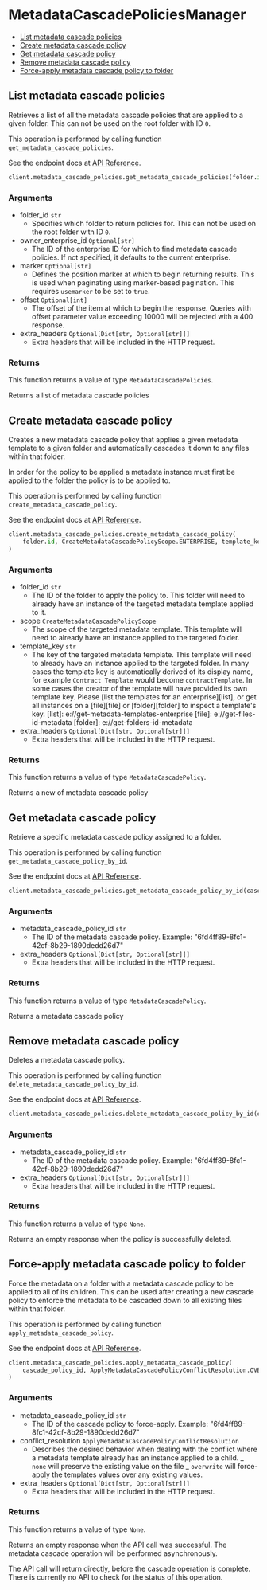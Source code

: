 # MetadataCascadePoliciesManager

- [List metadata cascade policies](#list-metadata-cascade-policies)
- [Create metadata cascade policy](#create-metadata-cascade-policy)
- [Get metadata cascade policy](#get-metadata-cascade-policy)
- [Remove metadata cascade policy](#remove-metadata-cascade-policy)
- [Force-apply metadata cascade policy to folder](#force-apply-metadata-cascade-policy-to-folder)

## List metadata cascade policies

Retrieves a list of all the metadata cascade policies
that are applied to a given folder. This can not be used on the root
folder with ID `0`.

This operation is performed by calling function `get_metadata_cascade_policies`.

See the endpoint docs at
[API Reference](https://developer.box.com/reference/get-metadata-cascade-policies/).

<!-- sample get_metadata_cascade_policies -->

```python
client.metadata_cascade_policies.get_metadata_cascade_policies(folder.id)
```

### Arguments

- folder_id `str`
  - Specifies which folder to return policies for. This can not be used on the root folder with ID `0`.
- owner_enterprise_id `Optional[str]`
  - The ID of the enterprise ID for which to find metadata cascade policies. If not specified, it defaults to the current enterprise.
- marker `Optional[str]`
  - Defines the position marker at which to begin returning results. This is used when paginating using marker-based pagination. This requires `usemarker` to be set to `true`.
- offset `Optional[int]`
  - The offset of the item at which to begin the response. Queries with offset parameter value exceeding 10000 will be rejected with a 400 response.
- extra_headers `Optional[Dict[str, Optional[str]]]`
  - Extra headers that will be included in the HTTP request.

### Returns

This function returns a value of type `MetadataCascadePolicies`.

Returns a list of metadata cascade policies

## Create metadata cascade policy

Creates a new metadata cascade policy that applies a given
metadata template to a given folder and automatically
cascades it down to any files within that folder.

In order for the policy to be applied a metadata instance must first
be applied to the folder the policy is to be applied to.

This operation is performed by calling function `create_metadata_cascade_policy`.

See the endpoint docs at
[API Reference](https://developer.box.com/reference/post-metadata-cascade-policies/).

<!-- sample post_metadata_cascade_policies -->

```python
client.metadata_cascade_policies.create_metadata_cascade_policy(
    folder.id, CreateMetadataCascadePolicyScope.ENTERPRISE, template_key
)
```

### Arguments

- folder_id `str`
  - The ID of the folder to apply the policy to. This folder will need to already have an instance of the targeted metadata template applied to it.
- scope `CreateMetadataCascadePolicyScope`
  - The scope of the targeted metadata template. This template will need to already have an instance applied to the targeted folder.
- template_key `str`
  - The key of the targeted metadata template. This template will need to already have an instance applied to the targeted folder. In many cases the template key is automatically derived of its display name, for example `Contract Template` would become `contractTemplate`. In some cases the creator of the template will have provided its own template key. Please [list the templates for an enterprise][list], or get all instances on a [file][file] or [folder][folder] to inspect a template's key. [list]: e://get-metadata-templates-enterprise [file]: e://get-files-id-metadata [folder]: e://get-folders-id-metadata
- extra_headers `Optional[Dict[str, Optional[str]]]`
  - Extra headers that will be included in the HTTP request.

### Returns

This function returns a value of type `MetadataCascadePolicy`.

Returns a new of metadata cascade policy

## Get metadata cascade policy

Retrieve a specific metadata cascade policy assigned to a folder.

This operation is performed by calling function `get_metadata_cascade_policy_by_id`.

See the endpoint docs at
[API Reference](https://developer.box.com/reference/get-metadata-cascade-policies-id/).

<!-- sample get_metadata_cascade_policies_id -->

```python
client.metadata_cascade_policies.get_metadata_cascade_policy_by_id(cascade_policy_id)
```

### Arguments

- metadata_cascade_policy_id `str`
  - The ID of the metadata cascade policy. Example: "6fd4ff89-8fc1-42cf-8b29-1890dedd26d7"
- extra_headers `Optional[Dict[str, Optional[str]]]`
  - Extra headers that will be included in the HTTP request.

### Returns

This function returns a value of type `MetadataCascadePolicy`.

Returns a metadata cascade policy

## Remove metadata cascade policy

Deletes a metadata cascade policy.

This operation is performed by calling function `delete_metadata_cascade_policy_by_id`.

See the endpoint docs at
[API Reference](https://developer.box.com/reference/delete-metadata-cascade-policies-id/).

<!-- sample delete_metadata_cascade_policies_id -->

```python
client.metadata_cascade_policies.delete_metadata_cascade_policy_by_id(cascade_policy_id)
```

### Arguments

- metadata_cascade_policy_id `str`
  - The ID of the metadata cascade policy. Example: "6fd4ff89-8fc1-42cf-8b29-1890dedd26d7"
- extra_headers `Optional[Dict[str, Optional[str]]]`
  - Extra headers that will be included in the HTTP request.

### Returns

This function returns a value of type `None`.

Returns an empty response when the policy
is successfully deleted.

## Force-apply metadata cascade policy to folder

Force the metadata on a folder with a metadata cascade policy to be applied to
all of its children. This can be used after creating a new cascade policy to
enforce the metadata to be cascaded down to all existing files within that
folder.

This operation is performed by calling function `apply_metadata_cascade_policy`.

See the endpoint docs at
[API Reference](https://developer.box.com/reference/post-metadata-cascade-policies-id-apply/).

<!-- sample post_metadata_cascade_policies_id_apply -->

```python
client.metadata_cascade_policies.apply_metadata_cascade_policy(
    cascade_policy_id, ApplyMetadataCascadePolicyConflictResolution.OVERWRITE
)
```

### Arguments

- metadata_cascade_policy_id `str`
  - The ID of the cascade policy to force-apply. Example: "6fd4ff89-8fc1-42cf-8b29-1890dedd26d7"
- conflict_resolution `ApplyMetadataCascadePolicyConflictResolution`
  - Describes the desired behavior when dealing with the conflict where a metadata template already has an instance applied to a child. _ `none` will preserve the existing value on the file _ `overwrite` will force-apply the templates values over any existing values.
- extra_headers `Optional[Dict[str, Optional[str]]]`
  - Extra headers that will be included in the HTTP request.

### Returns

This function returns a value of type `None`.

Returns an empty response when the API call was successful. The metadata
cascade operation will be performed asynchronously.

The API call will return directly, before the cascade operation
is complete. There is currently no API to check for the status of this
operation.
